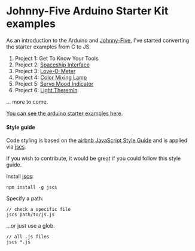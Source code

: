 # Johnny-Five Arduino Starter Kit examples

As an introduction to the Arduino and [Johnny-Five](https://github.com/rwaldron/johnny-five), I've started converting the starter examples from C to JS.

1. Project 1: Get To Know Your Tools
2. Project 2: [Spaceship Interface](./spaceship-interface.js)
3. Project 3: [Love-O-Meter](./love-o-meter.js)
4. Project 4: [Color Mixing Lamp](color-mixing-lamp.js)
5. Project 5: [Servo Mood Indicator](./mood-indicator.js)
6. Project 6: [Light Theremin](./light-theremin.js)

... more to come.

[You can see the arduino starter examples here](https://github.com/arduino/Arduino/tree/master/build/shared/examples/10.StarterKit).

#### Style guide

Code styling is based on the [airbnb JavaScript Style Guide](https://github.com/airbnb/javascript) and is applied via [jscs](http://jscs.info/).

If you wish to contribute, it would be great if you could follow this style guide.

Install [jscs](http://jscs.info/):

```
npm install -g jscs
```

Specify a path:

```
// check a specific file
jscs path/to/js.js
```

...or just use a glob.

```
// all .js files
jscs *.js
```
